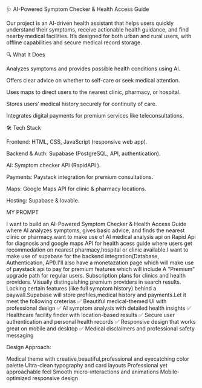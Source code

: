 🩺 AI-Powered Symptom Checker & Health Access Guide

Our project is an AI-driven health assistant that helps users quickly understand their symptoms, receive actionable health guidance, and find nearby medical facilities. It’s designed for both urban and rural users, with offline capabilities and secure medical record storage.

🔍 What It Does

Analyzes symptoms and provides possible health conditions using AI.

Offers clear advice on whether to self-care or seek medical attention.

Uses maps to direct users to the nearest clinic, pharmacy, or hospital.

Stores users’ medical history securely for continuity of care.

Integrates digital payments for premium services like teleconsultations.

🛠️ Tech Stack

Frontend: HTML, CSS, JavaScript (responsive web app).

Backend & Auth: Supabase (PostgreSQL, API, authentication).

AI: Symptom checker API (RapidAPI ).

Payments: Paystack integration for premium consultations.

Maps: Google Maps API for clinic & pharmacy locations.

Hosting: Supabase & lovable.


MY PROMPT

I want to build an AI-Powered Symptom Checker & Health Access Guide where AI analyzes symptoms, gives basic advice, and finds the nearest clinic or pharmacy.want to make use of AI medical analysis api on Rapid Api for diagnosis and google maps API  for health acess guide where users get recommedation on nearest pharmacy,hospital or clinic available.I want to make use of supabase for the backend integration(Database, Authentication, API).I'll also have a monetazation page which will make use of paystack api to pay for premium features which will include A "Premium" upgrade path for regular users.
Subscription plans for clinics and health providers.
Visually distinguishing premium providers in search results.
Locking certain features (like full symptom history) behind a paywall.Supabase will store profiles,medical history and payments.Let it meet the following creterias 
✅ Beautiful medical-themed UI with professional design
✅ AI symptom analysis with detailed health insights
✅ Healthcare facility finder with location-based results
✅ Secure user authentication and personal health records
✅ Responsive design that works great on mobile and desktop
✅ Medical disclaimers and professional safety messaging                                                                   

Design Approach:

Medical theme with creative,beautiful,professional and eyecatching color palette
Ultra-clean typography and card layouts
Professional yet approachable feel
Smooth micro-interactions and animations
Mobile-optimized responsive design           

